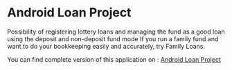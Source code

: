 Android Loan Project
======================================================

Possibility of registering lottery loans and managing the fund as a good loan using the deposit and non-deposit fund mode
If you run a family fund and want to do your bookkeeping easily and accurately, try Family Loans.


You can find complete version of this application on : <a href="https://cafebazaar.ir/app/ir.behrooz.loan">Android Loan Project</a>
